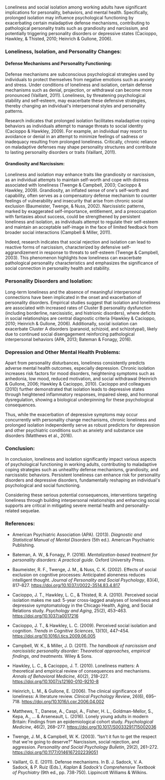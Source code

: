 Loneliness and social isolation among working adults have significant implications for personality, behaviors, and mental health. Specifically, prolonged isolation may influence psychological functioning by exacerbating certain maladaptive defense mechanisms, contributing to pathological personality traits such as grandiosity and narcissism, and potentially triggering personality disorders or depressive states (Cacioppo, Hawkley, & Thisted, 2010; Heinrich & Gullone, 2006).

### Loneliness, Isolation, and Personality Changes:

#### Defense Mechanisms and Personality Functioning:
Defense mechanisms are subconscious psychological strategies used by individuals to protect themselves from negative emotions such as anxiety and stress. Under conditions of loneliness and isolation, certain defense mechanisms such as denial, projection, or withdrawal can become more pronounced (Vaillant, 2011). Loneliness, by threatening psychological stability and self-esteem, may exacerbate these defensive strategies, thereby changing an individual's interpersonal styles and personality patterns.

Research indicates that prolonged isolation facilitates maladaptive coping behaviors as individuals attempt to manage threats to social identity (Cacioppo & Hawkley, 2009). For example, an individual may resort to avoidance or denial in an attempt to minimize feelings of sadness or inadequacy resulting from prolonged loneliness. Critically, chronic reliance on maladaptive defenses may shape personality structures and contribute to lasting personality disorders or traits (Vaillant, 2011).

#### Grandiosity and Narcissism:
Loneliness and isolation may enhance traits like grandiosity or narcissism, as an individual attempts to maintain self-worth and cope with distress associated with loneliness (Twenge & Campbell, 2003; Cacioppo & Hawkley, 2009). Grandiosity, an inflated sense of one's self-worth and capability, often serves as a compensatory defense mechanism to counter feelings of vulnerability and insecurity that arise from chronic social exclusion (Baumeister, Twenge, & Nuss, 2002). Narcissistic patterns, marked by exaggerated self-importance, entitlement, and a preoccupation with fantasies about success, could be strengthened by persistent loneliness and isolation, as individuals attempt to regulate their self-esteem and maintain an acceptable self-image in the face of limited feedback from broader social interactions (Campbell & Miller, 2011).

Indeed, research indicates that social rejection and isolation can lead to reactive forms of narcissism, characterized by defensive self-aggrandizement in response to threats to self-esteem (Twenge & Campbell, 2003). This phenomenon highlights how loneliness can exacerbate pathological personality characteristics and emphasizes the significance of social connection in personality health and stability.

### Personality Disorders and Isolation:
Long-term loneliness and the absence of meaningful interpersonal connections have been implicated in the onset and exacerbation of personality disorders. Empirical studies suggest that isolation and loneliness are associated with increased rates of Cluster B personality dysfunction (including borderline, narcissistic, and histrionic disorders), where deficits in social relationships are central diagnostic criteria (Hawkley & Cacioppo, 2010; Heinrich & Gullone, 2006). Additionally, social isolation can exacerbate Cluster A disorders (paranoid, schizoid, and schizotypal), likely due to continued social disengagement reinforcing pathological interpersonal behaviors (APA, 2013; Bateman & Fonagy, 2016).

### Depression and Other Mental Health Problems:
Apart from personality disturbances, loneliness consistently predicts adverse mental health outcomes, especially depression. Chronic isolation increases risk factors for mood disorders, heightening symptoms such as anhedonia, low mood, reduced motivation, and social withdrawal (Heinrich & Gullone, 2006; Hawkley & Cacioppo, 2010). Cacioppo and colleagues (2010) further demonstrated that isolation leads to depressive states through heightened inflammatory responses, impaired sleep, and hormonal dysregulation, showing a biological underpinning for these psychological consequences.

Thus, while the exacerbation of depressive symptoms may occur concurrently with personality change mechanisms, chronic loneliness and prolonged isolation independently serve as robust predictors for depression and other psychiatric conditions such as anxiety and substance use disorders (Matthews et al., 2016).

### Conclusion:
In conclusion, loneliness and isolation significantly impact various aspects of psychological functioning in working adults, contributing to maladaptive coping strategies such as unhealthy defense mechanisms, grandiosity, and narcissistic behaviors. Persistent loneliness can enhance risk for personality disorders and depressive disorders, fundamentally reshaping an individual's psychological and social functioning. 

Considering these serious potential consequences, interventions targeting loneliness through building interpersonal relationships and enhancing social supports are critical in mitigating severe mental health and personality-related sequelae.

### References:
  
- American Psychiatric Association (APA). (2013). *Diagnostic and Statistical Manual of Mental Disorders* (5th ed.). American Psychiatric Publishing.

- Bateman, A. W., & Fonagy, P. (2016). *Mentalization-based treatment for personality disorders: A practical guide*. Oxford University Press.

- Baumeister, R. F., Twenge, J. M., & Nuss, C. K. (2002). Effects of social exclusion on cognitive processes: Anticipated aloneness reduces intelligent thought. *Journal of Personality and Social Psychology*, 83(4), 817–827. https://doi.org/10.1037//0022-3514.83.4.817

- Cacioppo, J. T., Hawkley, L. C., & Thisted, R. A. (2010). Perceived social isolation makes me sad: 5-year cross-lagged analyses of loneliness and depressive symptomatology in the Chicago Health, Aging, and Social Relations study. *Psychology and Aging*, 25(2), 453–463. https://doi.org/10.1037/a0017216

- Cacioppo, J. T., & Hawkley, L. C. (2009). Perceived social isolation and cognition. *Trends in Cognitive Sciences*, 13(10), 447–454. https://doi.org/10.1016/j.tics.2009.06.005

- Campbell, W. K., & Miller, J. D. (2011). *The handbook of narcissism and narcissistic personality disorder: Theoretical approaches, empirical findings, and treatments.* Wiley & Sons.

- Hawkley, L. C., & Cacioppo, J. T. (2010). Loneliness matters: A theoretical and empirical review of consequences and mechanisms. *Annals of Behavioral Medicine*, 40(2), 218–227. https://doi.org/10.1007/s12160-010-9210-8

- Heinrich, L. M., & Gullone, E. (2006). The clinical significance of loneliness: A literature review. *Clinical Psychology Review*, 26(6), 695–718. https://doi.org/10.1016/j.cpr.2006.04.002

- Matthews, T., Danese, A., Caspi, A., Fisher, H. L., Goldman-Mellor, S., Kepa, A., ... & Arseneault, L. (2016). Lonely young adults in modern Britain: Findings from an epidemiological cohort study. *Psychological Medicine*, 46(2), 268–277. https://doi.org/10.1017/S0033291715002036 

- Twenge, J. M., & Campbell, W. K. (2003). “Isn't it fun to get the respect that we're going to deserve?” Narcissism, social rejection, and aggression. *Personality and Social Psychology Bulletin*, 29(2), 261–272. https://doi.org/10.1177/0146167202239051

- Vaillant, G. E. (2011). Defense mechanisms. In B. J. Sadock, V. A. Sadock, & P. Ruiz (Eds.), *Kaplan & Sadock's Comprehensive Textbook of Psychiatry* (9th ed., pp. 738-750). Lippincott Williams & Wilkins.